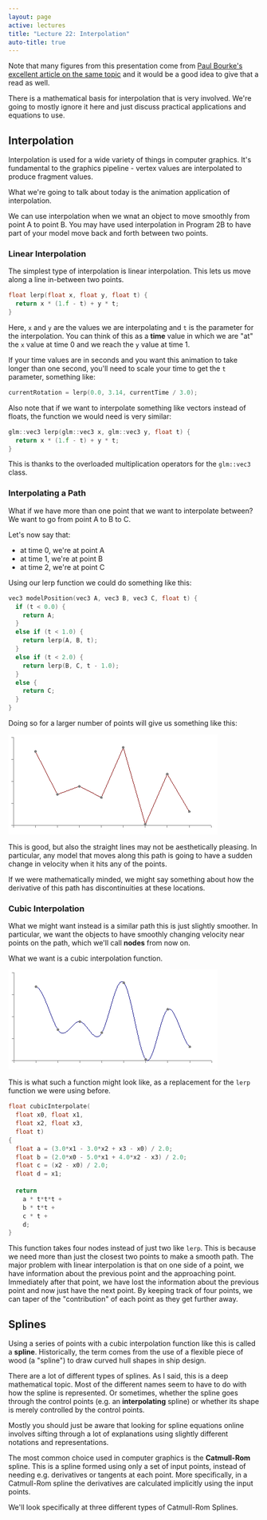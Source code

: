 ```yaml
---
layout: page
active: lectures
title: "Lecture 22: Interpolation"
auto-title: true
---
```


Note that many figures from this presentation come from
[Paul Bourke's excellent article on the same topic](http://paulbourke.net/miscellaneous/interpolation/)
and it would be a good idea to give that a read as well.

There is a mathematical basis for interpolation that is very involved.
We're going to mostly ignore it here and just discuss practical applications and equations to use.



## Interpolation

Interpolation is used for a wide variety of things in computer graphics.
It's fundamental to the graphics pipeline - vertex values are interpolated to produce fragment values.

What we're going to talk about today is the animation application of interpolation.

We can use interpolation when we wnat an object to move smoothly from point A to point B.
You may have used interpolation in Program 2B to have part of your model move back and forth between two points.


### Linear Interpolation

The simplest type of interpolation is linear interpolation.
This lets us move along a line in-between two points.

```cpp
float lerp(float x, float y, float t) {
  return x * (1.f - t) + y * t;
}
```

Here, `x` and `y` are the values we are interpolating and `t` is the parameter for the interpolation.
You can think of this as a **time** value in which we are "at" the `x` value at time 0
and we reach the `y` value at time 1.

If your time values are in seconds and you want this animation to take longer than one second,
you'll need to scale your time to get the `t` parameter, something like:

```cpp
currentRotation = lerp(0.0, 3.14, currentTime / 3.0);
```

Also note that if we want to interpolate something like vectors instead of floats,
the function we would need is very similar:

```cpp
glm::vec3 lerp(glm::vec3 x, glm::vec3 y, float t) {
  return x * (1.f - t) + y * t;
}
```

This is thanks to the overloaded multiplication operators for the `glm::vec3` class.


### Interpolating a Path

What if we have more than one point that we want to interpolate between?
We want to go from point A to B to C.

Let's now say that:

- at time 0, we're at point A
- at time 1, we're at point B
- at time 2, we're at point C

Using our lerp function we could do something like this:

```cpp
vec3 modelPosition(vec3 A, vec3 B, vec3 C, float t) {
  if (t < 0.0) {
    return A;
  }
  else if (t < 1.0) {
    return lerp(A, B, t);
  }
  else if (t < 2.0) {
    return lerp(B, C, t - 1.0);
  }
  else {
    return C;
  }
}
```

Doing so for a larger number of points will give us something like this:

![figure-linear](22-figure-linear.gif)

This is good, but also the straight lines may not be aesthetically pleasing.
In particular, any model that moves along this path is going to have a sudden change in velocity
when it hits any of the points.

If we were mathematically minded, we might say something about how the derivative of this path
has discontinuities at these locations.


### Cubic Interpolation

What we might want instead is a similar path this is just slightly smoother.
In particular, we want the objects to have smoothly changing velocity near points on the path,
which we'll call **nodes** from now on.

What we want is a cubic interpolation function.

![figure-cubic](22-figure-cubic.gif)

This is what such a function might look like, as a replacement for the `lerp` function we were using before.

```cpp
float cubicInterpolate(
  float x0, float x1,
  float x2, float x3,
  float t)
{
  float a = (3.0*x1 - 3.0*x2 + x3 - x0) / 2.0;
  float b = (2.0*x0 - 5.0*x1 + 4.0*x2 - x3) / 2.0;
  float c = (x2 - x0) / 2.0;
  float d = x1;

  return
    a * t*t*t +
    b * t*t +
    c * t +
    d;
}
```

This function takes four nodes instead of just two like `lerp`.
This is because we need more than just the closest two points to make a smooth path.
The major problem with linear interpolation is that on one side of a point,
we have information about the previous point and the approaching point.
Immediately after that point, we have lost the information about the previous point and now
just have the next point.
By keeping track of four points, we can taper of the "contribution" of each point as they get further away.



## Splines

Using a series of points with a cubic interpolation function like this is called a **spline**.
Historically, the term comes from the use of a flexible piece of wood (a "spline") to draw curved hull shapes in ship design.

There are a lot of different types of splines.
As I said, this is a deep mathematical topic.
Most of the different names seem to have to do with how the spline is represented.
Or sometimes, whether the spline goes through the control points (e.g. an **interpolating** spline)
or whether its shape is merely controlled by the control points.

Mostly you should just be aware that looking for spline equations online involves sifting through a lot of
explanations using slightly different notations and representations.

The most common choice used in computer graphics is the **Catmull-Rom** spline.
This is a spline formed using only a set of input points, instead of needing e.g. derivatives or tangents at each point.
More specifically, in a Catmull-Rom spline the derivatives are calculated implicitly using the input points.

We'll look specifically at three different types of Catmull-Rom Splines.


